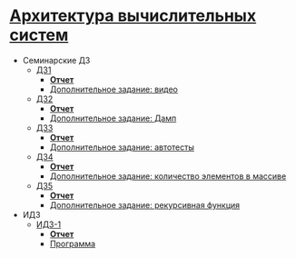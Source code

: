# [Архитектура вычислительных систем](https://www.hse.ru/edu/courses/402853428)

- Семинарские ДЗ
  - [ДЗ1](HW1/)
    - [**Отчет**](HW1/README.md)
    - [Дополнительное задание: видео](HW1/Дополнительно.mp4)
  - [ДЗ2](HW2/)
    - [**Отчет**](HW2/README.md)
    - [Дополнительное задание: Дамп](HW2/README.md#дополнительное-задание-дамп)
  - [ДЗ3](HW3/)
    - [**Отчет**](HW3/README.md)
    - [Дополнительное задание: автотесты](HW3/README.md#программа-для-автоматического-тестирования)
  - [ДЗ4](HW4/)
    - [**Отчет**](HW4/README.md)
    - [Дополнительное задание: количество элементов в массиве](HW4/README.md)
  - [ДЗ5](HW5/)
    - [**Отчет**](HW5/README.md)
    - [Дополнительное задание: рекурсивная функция](HW4/README.md)
- ИДЗ
  - [ИДЗ-1](IHW1/)
    - [**Отчет**](IHW1/README.md)
    - [Программа](IHW1/program/)